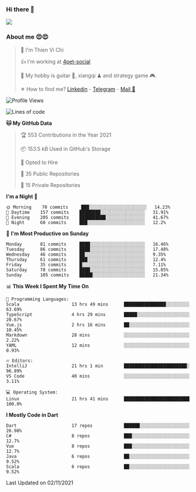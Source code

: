 ### Hi there 👋
![](https://media1.tenor.com/images/9aa4aee77151757a310fcdb4b8fd2a0a/tenor.gif?itemid=12671405)

### About me 😍😍

> 🙎 I'm Thien Vi Chi
> 
> 👍 I'm working at [4pet-social](https://github.com/4pet-social)
>
> 🥞 My hobby is guitar 🎸, xiangqi ♟ and strategy game 🎮.
> 
> ✈ How to find me? [Linkedin](https://www.linkedin.com/in/tvc12/) - [Telegram](https://t.me/yeutham212) - [Mail 📧](mailto:meomeocf98@gmail.com)
> 

<!--START_SECTION:waka-->
![Profile Views](http://img.shields.io/badge/Profile%20Views-8-blue)

![Lines of code](https://img.shields.io/badge/From%20Hello%20World%20I%27ve%20Written-745887%20lines%20of%20code-blue)

**🐱 My GitHub Data** 

> 🏆 553 Contributions in the Year 2021
 > 
> 📦 153.5 kB Used in GitHub's Storage 
 > 
> 💼 Opted to Hire
 > 
> 📜 35 Public Repositories 
 > 
> 🔑 15 Private Repositories  
 > 
**I'm a Night 🦉** 

```text
🌞 Morning    70 commits     ███░░░░░░░░░░░░░░░░░░░░░░   14.23% 
🌆 Daytime    157 commits    ████████░░░░░░░░░░░░░░░░░   31.91% 
🌃 Evening    205 commits    ██████████░░░░░░░░░░░░░░░   41.67% 
🌙 Night      60 commits     ███░░░░░░░░░░░░░░░░░░░░░░   12.2%

```
📅 **I'm Most Productive on Sunday** 

```text
Monday       81 commits     ████░░░░░░░░░░░░░░░░░░░░░   16.46% 
Tuesday      86 commits     ████░░░░░░░░░░░░░░░░░░░░░   17.48% 
Wednesday    46 commits     ██░░░░░░░░░░░░░░░░░░░░░░░   9.35% 
Thursday     61 commits     ███░░░░░░░░░░░░░░░░░░░░░░   12.4% 
Friday       35 commits     █░░░░░░░░░░░░░░░░░░░░░░░░   7.11% 
Saturday     78 commits     ████░░░░░░░░░░░░░░░░░░░░░   15.85% 
Sunday       105 commits    █████░░░░░░░░░░░░░░░░░░░░   21.34%

```


📊 **This Week I Spent My Time On** 

```text
💬 Programming Languages: 
Scala                    13 hrs 49 mins      ████████████████░░░░░░░░░   63.69% 
TypeScript               4 hrs 29 mins       █████░░░░░░░░░░░░░░░░░░░░   20.67% 
Vue.js                   2 hrs 16 mins       ██░░░░░░░░░░░░░░░░░░░░░░░   10.45% 
Markdown                 28 mins             ░░░░░░░░░░░░░░░░░░░░░░░░░   2.22% 
YAML                     12 mins             ░░░░░░░░░░░░░░░░░░░░░░░░░   0.93%

🔥 Editors: 
IntelliJ                 21 hrs 1 min        ████████████████████████░   96.89% 
VS Code                  40 mins             ░░░░░░░░░░░░░░░░░░░░░░░░░   3.11%

💻 Operating System: 
Linux                    21 hrs 41 mins      █████████████████████████   100.0%

```

**I Mostly Code in Dart** 

```text
Dart                     17 repos            ██████░░░░░░░░░░░░░░░░░░░   26.98% 
C#                       8 repos             ███░░░░░░░░░░░░░░░░░░░░░░   12.7% 
Vue                      8 repos             ███░░░░░░░░░░░░░░░░░░░░░░   12.7% 
Java                     6 repos             ██░░░░░░░░░░░░░░░░░░░░░░░   9.52% 
Scala                    6 repos             ██░░░░░░░░░░░░░░░░░░░░░░░   9.52%

```



 Last Updated on 02/11/2021
<!--END_SECTION:waka-->